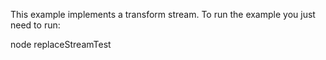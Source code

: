 This example implements a transform stream. To run the example you just need to run:

node replaceStreamTest